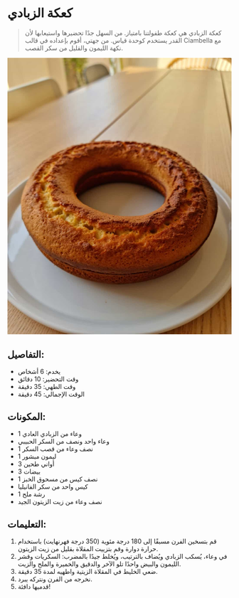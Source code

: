 # كعكة الزبادي 

> كعكة الزبادي هي كعكة طفولتنا بامتياز. من السهل جدًا تحضيرها واستيعابها لأن القدر يستخدم كوحدة قياس. من جهتي، أقوم بإعداده في قالب Ciambella مع نكهة الليمون والقليل من سكر القصب.

![كعكة الزبادي](https://github.com/anamorph/recettes/blob/main/photos/fr-dessert-gateau-au-yaourt-01.jpg?raw=true) 

## التفاصيل:
* يخدم: 6 أشخاص 
* وقت التحضير: 10 دقائق 
* وقت الطهي: 35 دقيقة 
* الوقت الإجمالي: 45 دقيقة 

## المكونات: 
* 1 وعاء من الزبادي العادي 
* وعاء واحد ونصف من السكر الحبيبي
* 1 نصف وعاء من قصب السكر 
* 1 ليمون مبشور
* 3 أواني طحين 
* 3 بيضات 
* 1 نصف كيس من مسحوق الخبز 
* كيس واحد من سكر الفانيليا 
* 1 رشة ملح 
* نصف وعاء من زيت الزيتون الجيد 

## التعليمات:
1. قم بتسخين الفرن مسبقًا إلى 180 درجة مئوية (350 درجة فهرنهايت) باستخدام حرارة دوارة وقم بتزييت المقلاة بقليل من زيت الزيتون. 
1. في وعاء، يُسكب الزبادي ويُضاف بالترتيب، ويُخلط جيدًا بالمضرب: السكريات وقشر الليمون والبيض واحدًا تلو الآخر والدقيق والخميرة والملح والزيت.
1. ضعي الخليط في المقلاة الزيتية واطهيه لمدة 35 دقيقة. 
1. نخرجه من الفرن ونتركه يبرد. 
1. قدميها دافئة!  